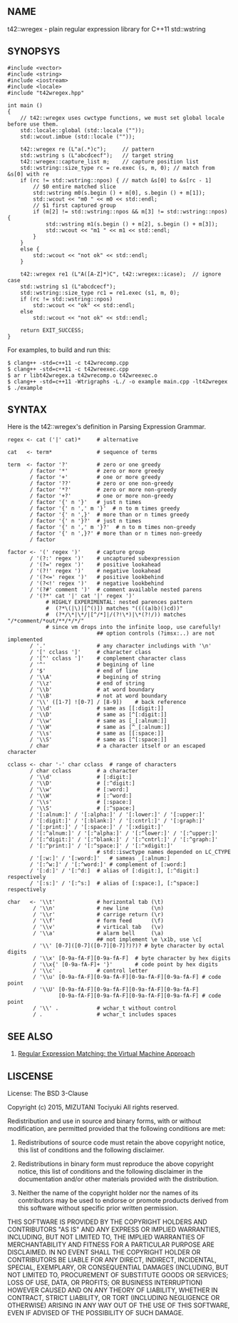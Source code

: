 NAME
----

t42::wregex - plain regular expression library for C++11 std::wstring

SYNOPSYS
--------

    #include <vector>
    #include <string>
    #include <iostream>
    #include <locale>
    #include "t42wregex.hpp"

    int main ()
    {
        // t42::wregex uses cwctype functions, we must set global locale before use them.
        std::locale::global (std::locale (""));
        std::wcout.imbue (std::locale (""));
    
        t42::wregex re (L"a(.*)c");     // pattern
        std::wstring s (L"abcdcecf");   // target string
        t42::wregex::capture_list m;    // capture position list
        std::wstring::size_type rc = re.exec (s, m, 0); // match from &s[0] with re
        if (rc != std::wstring::npos) { // match &s[0] to &s[rc - 1]
            // $0 entire matched slice
            std::wstring m0(s.begin () + m[0], s.begin () + m[1]);
            std::wcout << "m0 " << m0 << std::endl;
            // $1 first captured group
            if (m[2] != std::wstring::npos && m[3] != std::wstring::npos) {
                std::wstring m1(s.begin () + m[2], s.begin () + m[3]);
                std::wcout << "m1 " << m1 << std::endl;
            }
        }
        else {
            std::wcout << "not ok" << std::endl;
        }
    
        t42::wregex re1 (L"A([A-Z]*)C", t42::wregex::icase);  // ignore case
        std::wstring s1 (L"abcdcecf");
        std::wstring::size_type rc1 = re1.exec (s1, m, 0);
        if (rc != std::wstring::npos)
            std::wcout << "ok" << std::endl;
        else
            std::wcout << "not ok" << std::endl;
    
        return EXIT_SUCCESS;
    }

For examples, to build and run this:

    $ clang++ -std=c++11 -c t42wrecomp.cpp
    $ clang++ -std=c++11 -c t42wreexec.cpp
    $ ar r libt42wregex.a t42wrecomp.o t42wreexec.o
    $ clang++ -std=c++11 -Wtrigraphs -L./ -o example main.cpp -lt42wregex
    $ ./example

SYNTAX
------

Here is the t42::wregex's definition in Parsing Expression Grammar.

    regex <- cat ('|' cat)*     # alternative

    cat   <- term*              # sequence of terms

    term  <- factor '?'         # zero or one greedy
           / factor '*'         # zero or more greedy
           / factor '+'         # one or more greedy
           / factor '??'        # zero or one non-greedy
           / factor '*?'        # zero or more non-greedy
           / factor '+?'        # one or more non-greedy
           / factor '{' n '}'   # just n times
           / factor '{' n ',' m '}'  # n to m times greedy
           / factor '{' n ',}'  # more than or n times greedy
           / factor '{' n '}?'  # just n times
           / factor '{' n ',' m '}?'  # n to m times non-greedy
           / factor '{' n ',}?' # more than or n times non-greedy
           / factor

    factor <- '(' regex ')'     # capture group
           / '(?:' regex ')'    # uncaptured subexpression
           / '(?=' regex ')'    # positive lookahead
           / '(?!' regex ')'    # negative lookahead
           / '(?<=' regex ')'   # positive lookbehind
           / '(?<!' regex ')'   # negative lookbehind
           / '(?#' comment ')'  # comment available nested parens
           / '(?*' cat '|' cat '|' regex ')'
                # HIGHLY EXPERIMENTAL: nested parences pattern
                #  (?*\(|\)|[^()]) matches "((((a)b)()cd))"
                #  (?*/\*|\*/|[^/*]|/(?!\*)|\*(?!/)) matches "/*comment/*out/**/*/*/"
                # since vm drops into the infinite loop, use carefully! 
                                ## option controls (?imsx:..) are not implemented
           / '.'                # any character includings with '\n'
           / '[' cclass ']'     # character class
           / '[^' cclass ']'    # complement character class
           / '^'                # begining of line
           / '$'                # end of line
           / '\\A'              # begining of string
           / '\\z'              # end of string
           / '\\b'              # at word boundary
           / '\\B'              # not at word boundary
           / '\\' ([1-7] ![0-7] / [8-9])    # back reference
           / '\\d'              # same as [[:digit:]]
           / '\\D'              # same as [^[:digit:]]
           / '\\w'              # same as [_[:alnum:]]
           / '\\W'              # same as [^_[:alnum:]]
           / '\\s'              # same as [[:space:]]
           / '\\S'              # same as [^[:space:]]
           / char               # a character itself or an escaped character

    cclass <- char '-' char cclass  # range of characters
           / char cclass        # a character
           / '\\d'              # [:digit:]
           / '\\D'              # [:^digit:]
           / '\\w'              # [:word:]
           / '\\W'              # [:^word:]
           / '\\s'              # [:space:]
           / '\\S'              # [:^space:]
           / '[:alnum:]' / '[:alpha:]' / '[:lower:]' / '[:upper:]'
           / '[:digit:]' / '[:blank:]' / '[:cntrl:]' / '[:graph:]'
           / '[:print:]' / '[:space:]' / '[:xdigit:]'
           / '[:^alnum:]' / '[:^alpha:]' / '[:^lower:]' / '[:^upper:]'
           / '[:^digit:]' / '[:^blank:]' / '[:^cntrl:]' / '[:^graph:]'
           / '[:^print:]' / '[:^space:]' / '[:^xdigit:]'
                                # std::iswctype names depended on LC_CTYPE
           / '[:w:]' / '[:word:]'   # sameas _[:alnum:]
           / '[:^w:]' / '[:^word:]' # complement of [:word:]
           / '[:d:]' / '[:^d:]  # alias of [:digit:], [:^digit:] respectively
           / '[:s:]' / '[:^s:]  # alias of [:space:], [:^space:] respectively

    char   <- '\\t'             # horizontal tab (\t)
            / '\\n'             # new line       (\n)
            / '\\r'             # carrige return (\r)
            / '\\f'             # form feed      (\f)
            / '\\v'             # virtical tab   (\v)
            / '\\a'             # alarm bell     (\a)
                                ## not implement \e \x1b, use \c[
            / '\\' [0-7]([0-7]([0-7][0-7]?)?)? # byte character by octal digits
            / '\\x' [0-9a-fA-F][0-9a-fA-F]  # byte character by hex digits
            / '\\x{' [0-9a-fA-F]+ '}'       # code point by hex digits
            / '\\c' .           # control letter
            / '\\u' [0-9a-fA-F][0-9a-fA-F][0-9a-fA-F][0-9a-fA-F] # code point
            / '\\U' [0-9a-fA-F][0-9a-fA-F][0-9a-fA-F][0-9a-fA-F]
                    [0-9a-fA-F][0-9a-fA-F][0-9a-fA-F][0-9a-fA-F] # code point
            / '\\' .            # wchar_t without control
            / .                 # wchar_t includes spaces

SEE ALSO
--------

 1. [Regular Expression Matching: the Virtual Machine Approach](http://swtch.com/~rsc/regexp/regexp2.html "Regular Expression Matching: the Virtual Machine Approach")

LISCENSE
--------

License: The BSD 3-Clause

Copyright (c) 2015, MIZUTANI Tociyuki
All rights reserved.

Redistribution and use in source and binary forms, with or without
modification, are permitted provided that the following conditions are met:

 1. Redistributions of source code must retain the above copyright notice,
    this list of conditions and the following disclaimer.

 2. Redistributions in binary form must reproduce the above copyright
    notice, this list of conditions and the following disclaimer in the
    documentation and/or other materials provided with the distribution.

 3. Neither the name of the copyright holder nor the names of its
    contributors may be used to endorse or promote products derived from
    this software without specific prior written permission.

THIS SOFTWARE IS PROVIDED BY THE COPYRIGHT HOLDERS AND CONTRIBUTORS
"AS IS" AND ANY EXPRESS OR IMPLIED WARRANTIES, INCLUDING, BUT NOT
LIMITED TO, THE IMPLIED WARRANTIES OF MERCHANTABILITY AND FITNESS FOR
A PARTICULAR PURPOSE ARE DISCLAIMED. IN NO EVENT SHALL THE COPYRIGHT
HOLDER OR CONTRIBUTORS BE LIABLE FOR ANY DIRECT, INDIRECT, INCIDENTAL,
SPECIAL, EXEMPLARY, OR CONSEQUENTIAL DAMAGES (INCLUDING, BUT NOT LIMITED
TO, PROCUREMENT OF SUBSTITUTE GOODS OR SERVICES; LOSS OF USE, DATA, OR
PROFITS; OR BUSINESS INTERRUPTION) HOWEVER CAUSED AND ON ANY THEORY OF
LIABILITY, WHETHER IN CONTRACT, STRICT LIABILITY, OR TORT (INCLUDING
NEGLIGENCE OR OTHERWISE) ARISING IN ANY WAY OUT OF THE USE OF THIS
SOFTWARE, EVEN IF ADVISED OF THE POSSIBILITY OF SUCH DAMAGE.

